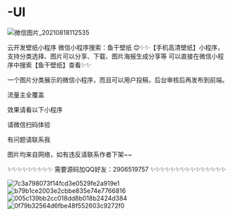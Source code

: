 # -UI

![微信图片_20210818112535](https://user-images.githubusercontent.com/89330254/130343236-60dd5e9c-5f88-4545-bba2-46d4244fac03.jpg)

云开发壁纸小程序
微信小程序搜索：鱼干壁纸
😊✨✨【手机高清壁纸】小程序，支持分类选择、图片可以分享、下载、图片海报生成分享等 可以直接在微信小程序中搜索【鱼干壁纸】查看✨✨

一个图片分类展示的微信小程序，而且可以用户投稿，后台审核后再发布到前端。

流量主全覆盖

效果请看以下小程序

请微信扫码体验

有问题请联系我

图片均来自网络，如有违反请联系作者下架~~

✨✨✨✨✨✨✨✨✨ 需要源码加QQ好友：2906519757 ✨✨✨✨✨✨✨✨✨✨✨✨✨✨✨


![7c3a798073f14fcd3e0529fe2a919e1](https://user-images.githubusercontent.com/89330254/130343296-fb5bd11e-0efb-4937-8ab8-e6c8b61308df.jpg)
![b79b1ce2003e2cbbe835e74e7766816](https://user-images.githubusercontent.com/89330254/130343302-dbc176d6-4234-4ef9-9bc0-2e63fa9b26c3.jpg)
![005c139bb2cc018dd8b018b2424d384](https://user-images.githubusercontent.com/89330254/130343303-ddcfc4fd-4f41-48a3-aad9-6098a02e6860.jpg)
![0f79b32564d6fbe48f552603c9272f0](https://user-images.githubusercontent.com/89330254/130343309-085878d8-90d0-42be-973c-0634f21f6270.jpg)
